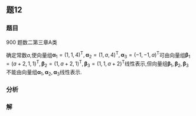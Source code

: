 ## 题12
### 题目
900 题数二第三章A类 

确定常数$a$,使向量组${\mathbf{\alpha }}_{1} = {( 1,1,4) }^{\mathrm{T}},{\mathbf{\alpha }}_{2} = {( 1, a,4) }^{\mathrm{T}},{\mathbf{\alpha }}_{3} = {( -1, - 1, a) }^{\mathrm{T}}$可由向量组${\mathbf{\beta }}_{1}$$= {( a + 2,1,1) }^{\mathrm{T}},{\mathbf{\beta }}_{2} = {( 1, a + 2,1) }^{\mathrm{T}},{\mathbf{\beta }}_{3} = {( 1,1, a + 2) }^{\mathrm{T}}$线性表示,但向量组${\mathbf{\beta }}_{1},{\mathbf{\beta }}_{2},{\mathbf{\beta }}_{3}$不能由向量组${\mathbf{\alpha }}_{1},{\mathbf{\alpha }}_{2},{\mathbf{\alpha }}_{3}$线性表示.
### 分析

### 解